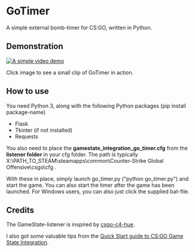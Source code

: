 # GoTimer
A simple external bomb-timer for CS:GO, written in Python.

## Demonstration
[![A simple video demo](http://img.youtube.com/vi/tEdAwi1Hqbk/0.jpg)](http://www.youtube.com/watch?v=tEdAwi1Hqbk)

Click image to see a small clip of GoTimer in action.

## How to use
You need Python 3, along with the following Python packages (pip install package-name)
* Flask
* Tkinter (if not installed)
* Requests

You also need to place the **gamestate_integration_go_timer.cfg** from the **listener folder** in your cfg folder. The path is typically  X:\PATH_TO_STEAM\steamapps\common\Counter-Strike Global Offensive\csgo\cfg .

With these in place, simply launch go_timer.py ("python go_timer.py") and start the game. You can also start the timer after the game has been launched.
For Windows users, you can also just click the supplied bat-file.

## Credits
The GameState-listener is inspired by [csgo-c4-hue](https://github.com/doobix/csgo-c4-hue).

I also got some valuable tips from the [Quick Start guide to CS:GO Game State Integration](https://github.com/tsuriga/csgo-gsi-qsguide).
